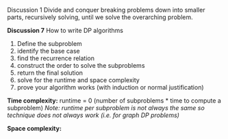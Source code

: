 

Discussion 1
Divide and conquer
breaking problems down into smaller parts, recursively solving, until we solve the overarching problem.


**Discussion 7**
How to write DP algorithms

1. Define the subproblem
2. identify the base case
3. find the recurrence relation
4. construct the order to solve the subproblems
5. return the final solution
6. solve for the runtime and space complexity
7. prove your algorithm works (with induction or normal justification)

**Time complexity:** runtime = 0 (number of subproblems * time to compute a subproblem)
*Note: runtime per subproblem is not always the same so technique does not always work (i.e. for graph DP problems)*

**Space complexity:**